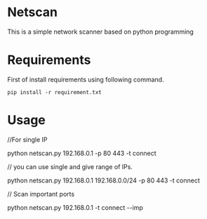 # Netscan
This is a simple network scanner based on python programming

# Requirements

First of install requirements using following command.
```
pip install -r requirement.txt
```
# Usage

//For single IP

python netscan.py 192.168.0.1 -p 80 443 -t connect

// you can use single and give range of IPs.

python netscan.py 192.168.0.1 192.168.0.0/24 -p 80 443 -t connect

// Scan important ports

python netscan.py 192.168.0.1 -t connect --imp


